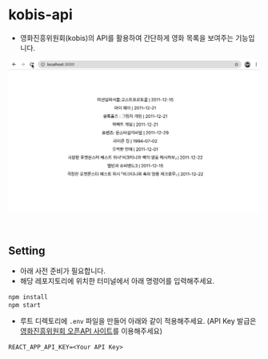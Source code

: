 # kobis-api
- 영화진흥위원회(kobis)의 API를 활용하여 간단하게 영화 목록을 보여주는 기능입니다.

![kobis](asset/preview.gif)

<br>

## Setting
- 아래 사전 준비가 필요합니다.   
- 해당 레포지토리에 위치한 터미널에서 아래 명령어를 입력해주세요.
```
npm install
npm start
```
- 루트 디렉토리에 `.env` 파일을 만들어 아래와 같이 적용해주세요.
  (API Key 발급은 [영화진흥위원회 오픈API 사이트](https://kobis.or.kr/kobisopenapi/homepg/board/findTutorial.do?targetId=section_3)를 이용해주세요)
```
REACT_APP_API_KEY=<Your API Key>
```
